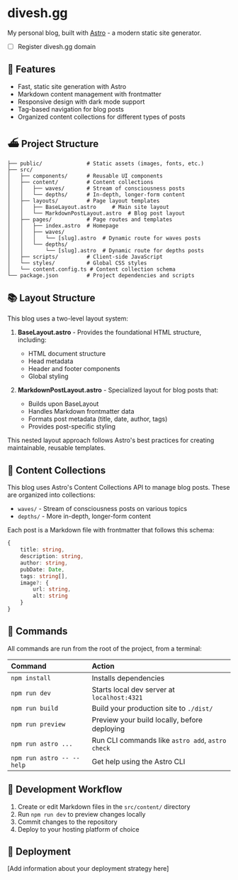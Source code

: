 # divesh.gg

My personal blog, built with [Astro](https://astro.build) - a modern static site generator.

- [ ] Register divesh.gg domain

## 🚀 Features

- Fast, static site generation with Astro
- Markdown content management with frontmatter
- Responsive design with dark mode support
- Tag-based navigation for blog posts
- Organized content collections for different types of posts

## ⛴️ Project Structure

```text
├── public/              # Static assets (images, fonts, etc.)
├── src/
│   ├── components/      # Reusable UI components
│   ├── content/         # Content collections
│   │   ├── waves/       # Stream of consciousness posts
│   │   └── depths/      # In-depth, longer-form content
│   ├── layouts/         # Page layout templates
│   │   ├── BaseLayout.astro     # Main site layout
│   │   └── MarkdownPostLayout.astro  # Blog post layout
│   ├── pages/           # Page routes and templates
│   │   ├── index.astro  # Homepage
│   │   ├── waves/
│   │   │   └── [slug].astro  # Dynamic route for waves posts
│   │   └── depths/
│   │       └── [slug].astro  # Dynamic route for depths posts
│   ├── scripts/         # Client-side JavaScript
│   └── styles/          # Global CSS styles
│   └── content.config.ts # Content collection schema
└── package.json         # Project dependencies and scripts
```

## 📚 Layout Structure

This blog uses a two-level layout system:

1. **BaseLayout.astro** - Provides the foundational HTML structure, including:
   - HTML document structure
   - Head metadata
   - Header and footer components
   - Global styling

2. **MarkdownPostLayout.astro** - Specialized layout for blog posts that:
   - Builds upon BaseLayout
   - Handles Markdown frontmatter data
   - Formats post metadata (title, date, author, tags)
   - Provides post-specific styling

This nested layout approach follows Astro's best practices for creating maintainable, reusable templates.

## 📝 Content Collections

This blog uses Astro's Content Collections API to manage blog posts. These are organized into collections:

- `waves/` - Stream of consciousness posts on various topics
- `depths/` - More in-depth, longer-form content

Each post is a Markdown file with frontmatter that follows this schema:

```typescript
{
    title: string,
    description: string,
    author: string,
    pubDate: Date,
    tags: string[],
    image?: {
        url: string,
        alt: string
    }
}
```

## 🧞 Commands

All commands are run from the root of the project, from a terminal:

| Command                   | Action                                           |
| :------------------------ | :----------------------------------------------- |
| `npm install`             | Installs dependencies                            |
| `npm run dev`             | Starts local dev server at `localhost:4321`      |
| `npm run build`           | Build your production site to `./dist/`          |
| `npm run preview`         | Preview your build locally, before deploying     |
| `npm run astro ...`       | Run CLI commands like `astro add`, `astro check` |
| `npm run astro -- --help` | Get help using the Astro CLI                     |

## 🔄 Development Workflow

1. Create or edit Markdown files in the `src/content/` directory
2. Run `npm run dev` to preview changes locally
3. Commit changes to the repository
4. Deploy to your hosting platform of choice

## 📱 Deployment

[Add information about your deployment strategy here]
